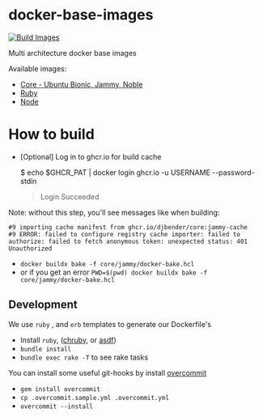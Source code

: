 # docker-base-images
[![Build Images](https://github.com/djbender/docker-base-images/actions/workflows/build-images.yml/badge.svg)](https://github.com/djbender/docker-base-images/actions/workflows/build-images.yml)

Multi architecture docker base images

Available images:
- [Core - Ubuntu Bionic, Jammy, Noble](core/)
- [Ruby](ruby/)
- [Node](node/)

# How to build
- [Optional] Log in to ghcr.io for build cache

    $ echo $GHCR_PAT | docker login ghcr.io -u USERNAME --password-stdin
    > Login Succeeded

Note: without this step, you'll see messages like when building:

    #9 importing cache manifest from ghcr.io/djbender/core:jammy-cache
    #9 ERROR: failed to configure registry cache importer: failed to authorize: failed to fetch anonymous token: unexpected status: 401 Unauthorized

- `docker buildx bake -f core/jammy/docker-bake.hcl`
- or if you get an error `PWD=$(pwd) docker buildx bake -f core/jammy/docker-bake.hcl`

## Development
We use `ruby` , and `erb` templates to generate our Dockerfile's
- Install `ruby`, ([chruby](https://github.com/postmodern/chruby), or [asdf](https://github.com/asdf-vm/asdf))
- `bundle install`
- `bundle exec rake -T` to see rake tasks

You can install some useful git-hooks by install [overcommit](https://github.com/sds/overcommit#installation)
- `gem install overcommit`
- `cp .overcommit.sample.yml .overcommit.yml`
- `overcommit --install`
